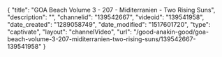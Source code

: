 {
    "title": "GOA Beach Volume 3 - 207 - Miditerranien - Two Rising Suns",
    "description": "",
    "channelid": "139542667",
    "videoid": "139541958",
    "date_created": "1289058749",
    "date_modified": "1517601720",
    "type": "captivate",
    "layout": "channelVideo",
    "url": "\/good-anakin-good\/goa-beach-volume-3-207-miditerranien-two-rising-suns\/139542667-139541958"
}